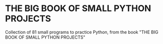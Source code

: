 
# THE BIG BOOK OF SMALL PYTHON PROJECTS

Collection of 81 small programs to practice Python, from the book "THE BIG BOOK OF
SMALL PYTHON PROJECTS"


